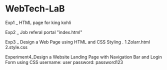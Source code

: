# WebTech-LaB

Exp1 _ HTML page for king kohli

Exp2 _ Job referal portal "index.html"

Exp3 _ Design a Web Page using HTML and CSS Styling .
1.Zolarr.html
2.style.css

Experiment4_Design a Website Landing Page with Navigation Bar and Login Form using CSS
username: user
password: password123
